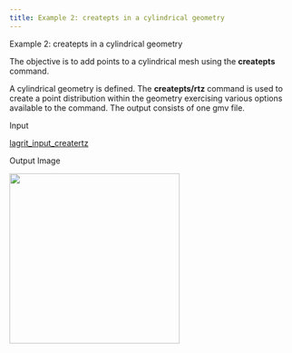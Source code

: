 ```yaml
---
title: Example 2: createpts in a cylindrical geometry
---
```


 Example 2: createpts in a cylindrical geometry

  The objective is to add points to a cylindrical mesh using the
  **createpts** command.
 
  A cylindrical geometry is defined. The **createpts/rtz** command is
  used to create a point distribution within the geometry exercising
  various options available to the command. The output consists of one
  gmv file.

 Input

  [lagrit\_input\_creatertz](../lagrit_input_creatertz)

 Output Image

<img height="300" width="300" src="https://lanl.github.io/LaGriT/assets/images/image2tn.gif"> 
